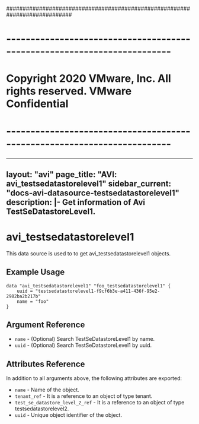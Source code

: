 ############################################################################
# ------------------------------------------------------------------------
# Copyright 2020 VMware, Inc.  All rights reserved. VMware Confidential
# ------------------------------------------------------------------------
###

---
layout: "avi"
page_title: "AVI: avi_testsedatastorelevel1"
sidebar_current: "docs-avi-datasource-testsedatastorelevel1"
description: |-
  Get information of Avi TestSeDatastoreLevel1.
---

# avi_testsedatastorelevel1

This data source is used to to get avi_testsedatastorelevel1 objects.

## Example Usage

```hcl
data "avi_testsedatastorelevel1" "foo_testsedatastorelevel1" {
    uuid = "testsedatastorelevel1-f9cf6b3e-a411-436f-95e2-2982ba2b217b"
    name = "foo"
}
```

## Argument Reference

* `name` - (Optional) Search TestSeDatastoreLevel1 by name.
* `uuid` - (Optional) Search TestSeDatastoreLevel1 by uuid.

## Attributes Reference

In addition to all arguments above, the following attributes are exported:

* `name` - Name of the object.
* `tenant_ref` - It is a reference to an object of type tenant.
* `test_se_datastore_level_2_ref` - It is a reference to an object of type testsedatastorelevel2.
* `uuid` - Unique object identifier of the object.

